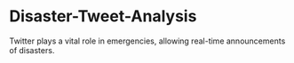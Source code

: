 # Disaster-Tweet-Analysis
Twitter plays a vital role in emergencies, allowing real-time announcements of disasters.
